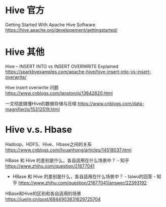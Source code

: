 
# Hive 官方

Getting Started With Apache Hive Software https://hive.apache.org/developement/gettingstarted/

# Hive 其他

Hive – INSERT INTO vs INSERT OVERWRITE Explained https://sparkbyexamples.com/apache-hive/hive-insert-into-vs-insert-overwrite/

Hive insert overwrite 问题 https://www.cnblogs.com/lanston/p/13642820.html

一文彻底搞懂Hive的数据存储与压缩 https://www.cnblogs.com/data-magnifier/p/15312519.html

# Hive v.s. Hbase

Hadoop、HDFS、Hive、Hbase之间的关系 https://www.cnblogs.com/liyuanhong/articles/14518037.html

HBase 和 Hive 的差别是什么，各自适用在什么场景中？ - 知乎 https://www.zhihu.com/question/21677041
- HBase 和 Hive 的差别是什么，各自适用在什么场景中？ - taiwo的回答 - 知乎 https://www.zhihu.com/question/21677041/answer/22393192

HBase和Hive的区别和各自适用的场景 https://juejin.cn/post/6844903831629725704
